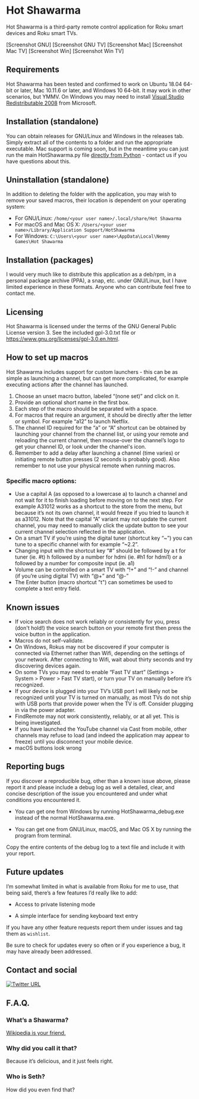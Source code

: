 # Hot Shawarma
Hot Shawarma is a third-party remote control application for Roku smart devices and Roku smart TVs.

[Screenshot GNU] [Screenshot GNU TV] [Screenshot Mac] [Screenshot Mac TV] [Screenshot Win] [Screenshot Win TV]

## Requirements
Hot Shawarma has been tested and confirmed to work on Ubuntu 18.04 64-bit or later, Mac 10.11.6 or later, and Windows 10 64-bit. It may work in other scenarios, but YMMV. On Windows you may need to install [Visual Studio Redistributable 2008](https://www.microsoft.com/en-us/download/confirmation.aspx?id=11895) from Microsoft.

## Installation (standalone)
You can obtain releases for GNU/Linux and Windows in the releases tab. Simply extract all of the contents to a folder and run the appropriate executable. Mac support is coming soon, but in the meantime you can just run the main HotShawarma.py file [directly from Python](https://www.python.org/downloads/mac-osx/) - contact us if you have questions about this.

## Uninstallation (standalone)
In addition to deleting the folder with the application, you may wish to remove your saved macros, their location is dependent on your operating system:

- For GNU/Linux: ``` /home/<your user name>/.local/share/Hot Shawarma ```
- For macOS and Mac OS X: ``` /Users/<your user name>/Library/Application Support/HotShawarma ```
- For Windows: ``` C:\Users\<your user name>\AppData\Local\Nemmy Games\Hot Shawarma ```

## Installation (packages)
I would very much like to distribute this application as a deb/rpm, in a personal package archive (PPA), a snap, etc. under GNU/Linux, but I have limited experience in these formats. Anyone who can contribute feel free to contact me.

## Licensing
Hot Shawarma is licensed under the terms of the GNU General Public License version 3. See the included gpl-3.0.txt file or https://www.gnu.org/licenses/gpl-3.0.en.html.




## How to set up macros
Hot Shawarma includes support for custom launchers - this can be as simple as launching a channel, but can get more complicated, for example executing actions after the channel has launched.

1. Choose an unset macro button, labeled “(none set)” and click on it.
2. Provide an optional short name in the first box.
3. Each step of the macro should be separated with a space.
4. For macros that require an argument, it should be directly after the letter or symbol. For example “a12” to launch Netflix.
5. The channel ID required for the “a” or “A” shortcut can be obtained by launching your channel from the channel list, or using your remote and reloading the current channel, then mouse-over the channel’s logo to get your channel ID, or look under the channel's icon.
5. Remember to add a delay after launching a channel (time varies) or initiating remote button presses (2 seconds is probably good). Also remember to not use your physical remote when running macros.

### Specific macro options:
* Use a capital A (as opposed to a lowercase a) to launch a channel and not wait for it to finish loading before moving on to the next step. For example A31012 works as a shortcut to the store from the menu, but because it’s not its own channel, it would freeze if you tried to launch it as a31012. Note that the capital “A” variant may not update the current channel, you may need to manually click the update button to see your current channel selection reflected in the application.
* On a smart TV if you’re using the digital tuner (shortcut key “~”) you can tune to a specific channel with for example “~2.2”.
* Changing input with the shortcut key “#” should be followed by a t for tuner (ie. #t) h followed by a number for hdmi (ie. #h1 for hdmi1) or a followed by a number for composite input (ie. a1)
* Volume can be controlled on a smart TV with “!+” and “!-” and channel (if you’re using digital TV) with “@+” and “@-”
* The Enter button (macro shortcut "t") can sometimes be used to complete a text entry field.

## Known issues
* If voice search does not work reliably or consistently for you, press (don't hold!) the voice search button on your remote first then press the voice button in the application.
* Macros do not self-validate.
* On Windows, Rokus may not be discovered if your computer is connected via Ethernet rather than Wifi, depending on the settings of your network. After connecting to Wifi, wait about thirty seconds and try discovering devices again.
* On some TVs you may need to enable “Fast TV start” (Settings > System > Power > Fast TV start), or turn your TV on manually before it’s recognized.
* If your device is plugged into your TV’s USB port I will likely not be recognized until your TV is turned on manually, as most TVs do not ship with USB ports that provide power when the TV is off. Consider plugging in via the power adapter.
* FindRemote may not work consistently, reliably, or at all yet. This is being investigated.
* If you have launched the YouTube channel via Cast from mobile, other channels may refuse to load (and indeed the application may appear to freeze) until you disconnect your mobile device.
* macOS buttons look wrong


## Reporting bugs
If you discover a reproducible bug, other than a known issue above, please report it and please include a debug log as well a detailed, clear, and concise description of the issue you encountered and under what conditions you encountered it.

* You can get one from Windows by running HotShawarma_debug.exe instead of the normal HotShawarma.exe.

* You can get one from GNU/Linux, macOS, and Mac OS X by running the program from terminal.

Copy the entire contents of the debug log to a text file and include it with your report.

## Future updates
I’m somewhat limited in what is available from Roku for me to use, that being said, there’s a few features I’d really like to add:

* Access to private listening mode

* A simple interface for sending keyboard text entry

If  you have any other feature requests report them under issues and tag them as ``` wishlist ```.

Be sure to check for updates every so often or if you experience a bug, it may have already been addressed.

## Contact and social
[![Twitter URL](https://img.shields.io/twitter/url/https/twitter.com/HotShawarmaApp.svg?style=social&label=Follow%20%40HotShawarmaApp)](https://twitter.com/HotShawarmaApp)


## F.A.Q.

### What’s a Shawarma?
[Wikipedia is your friend.](https://en.wikipedia.org/wiki/Shawarma)

### Why did you call it that?
Because it’s delicious, and it just feels right.

### Who is Seth?
How did you even find that?

